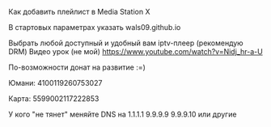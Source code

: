 Как добавить плейлист в Media Station X

В стартовых параметрах указать wals09.github.io

Выбрать любой доступный и удобный вам iptv-плеер (рекомендую DRM) Видео урок (не мой) https://www.youtube.com/watch?v=Nidj_hr-a-U

По-возможности донат на развитие :=)

Юмани: 4100119260753027  

Карта: 5599002117222853

У кого "не тянет" меняйте DNS на 1.1.1.1 9.9.9.9 9.9.9.10 или другие
